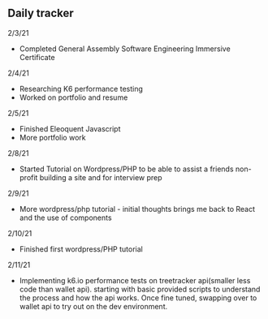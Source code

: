 ## Daily tracker
2/3/21
- Completed General Assembly Software Engineering Immersive Certificate

2/4/21
- Researching K6 performance testing
- Worked on portfolio and resume

2/5/21
- Finished Eleoquent Javascript
- More portfolio work

2/8/21
- Started Tutorial on Wordpress/PHP to be able to assist a friends non-profit building a site and for interview prep

2/9/21
- More wordpress/php tutorial - initial thoughts brings me back to React and the use of components 

2/10/21
- Finished first wordpress/PHP tutorial

2/11/21
- Implementing k6.io performance tests on treetracker api(smaller less code than wallet api).  starting with basic provided scripts to understand the process and how the api works.  Once fine tuned, swapping over to wallet api to try out on the dev environment.
